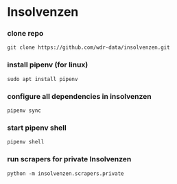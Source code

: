 # Insolvenzen

### clone repo

`git clone https://github.com/wdr-data/insolvenzen.git`

### install pipenv (for linux)

`sudo apt install pipenv`

### configure all dependencies in insolvenzen

`pipenv sync`

### start pipenv shell

`pipenv shell`

### run scrapers for private Insolvenzen

`python -m insolvenzen.scrapers.private`
